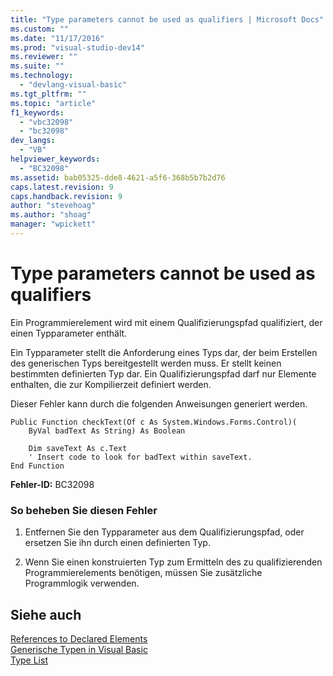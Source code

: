 ```yaml
---
title: "Type parameters cannot be used as qualifiers | Microsoft Docs"
ms.custom: ""
ms.date: "11/17/2016"
ms.prod: "visual-studio-dev14"
ms.reviewer: ""
ms.suite: ""
ms.technology: 
  - "devlang-visual-basic"
ms.tgt_pltfrm: ""
ms.topic: "article"
f1_keywords: 
  - "vbc32098"
  - "bc32098"
dev_langs: 
  - "VB"
helpviewer_keywords: 
  - "BC32098"
ms.assetid: bab05325-dde8-4621-a5f6-368b5b7b2d76
caps.latest.revision: 9
caps.handback.revision: 9
author: "stevehoag"
ms.author: "shoag"
manager: "wpickett"
---
```

# Type parameters cannot be used as qualifiers
Ein Programmierelement wird mit einem Qualifizierungspfad qualifiziert, der einen Typparameter enthält.  
  
 Ein Typparameter stellt die Anforderung eines Typs dar, der beim Erstellen des generischen Typs bereitgestellt werden muss.  Er stellt keinen bestimmten definierten Typ dar.  Ein Qualifizierungspfad darf nur Elemente enthalten, die zur Kompilierzeit definiert werden.  
  
 Dieser Fehler kann durch die folgenden Anweisungen generiert werden.  
  
```  
Public Function checkText(Of c As System.Windows.Forms.Control)(  
    ByVal badText As String) As Boolean  
  
    Dim saveText As c.Text  
    ' Insert code to look for badText within saveText.  
End Function  
```  
  
 **Fehler\-ID:** BC32098  
  
### So beheben Sie diesen Fehler  
  
1.  Entfernen Sie den Typparameter aus dem Qualifizierungspfad, oder ersetzen Sie ihn durch einen definierten Typ.  
  
2.  Wenn Sie einen konstruierten Typ zum Ermitteln des zu qualifizierenden Programmierelements benötigen, müssen Sie zusätzliche Programmlogik verwenden.  
  
## Siehe auch  
 [References to Declared Elements](../../../visual-basic/programming-guide/language-features/declared-elements/references-to-declared-elements.md)   
 [Generische Typen in Visual Basic](../../../visual-basic/programming-guide/language-features/data-types/generic-types.md)   
 [Type List](../../../visual-basic/language-reference/statements/type-list.md)